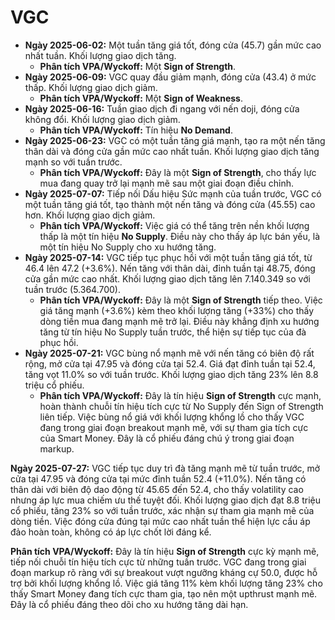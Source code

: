 # VGC

- **Ngày 2025-06-02:** Một tuần tăng giá tốt, đóng cửa (45.7) gần mức cao nhất tuần. Khối lượng giao dịch tăng.
    - **Phân tích VPA/Wyckoff:** Một **Sign of Strength**.
- **Ngày 2025-06-09:** VGC quay đầu giảm mạnh, đóng cửa (43.4) ở mức thấp. Khối lượng giao dịch giảm.
    - **Phân tích VPA/Wyckoff:** Một **Sign of Weakness**.
- **Ngày 2025-06-16:** Tuần giao dịch đi ngang với nến doji, đóng cửa không đổi. Khối lượng giao dịch giảm.
    - **Phân tích VPA/Wyckoff:** Tín hiệu **No Demand**.
- **Ngày 2025-06-23:** VGC có một tuần tăng giá mạnh, tạo ra một nến tăng thân dài và đóng cửa gần mức cao nhất tuần. Khối lượng giao dịch tăng mạnh so với tuần trước.
    - **Phân tích VPA/Wyckoff:** Đây là một **Sign of Strength**, cho thấy lực mua đang quay trở lại mạnh mẽ sau một giai đoạn điều chỉnh.
- **Ngày 2025-07-07:** Tiếp nối Dấu hiệu Sức mạnh của tuần trước, VGC có một tuần tăng giá tốt, tạo thành một nến tăng và đóng cửa (45.55) cao hơn. Khối lượng giao dịch giảm.
    - **Phân tích VPA/Wyckoff:** Việc giá có thể tăng trên nền khối lượng thấp là một tín hiệu **No Supply**. Điều này cho thấy áp lực bán yếu, là một tín hiệu No Supply cho xu hướng tăng.
- **Ngày 2025-07-14:** VGC tiếp tục phục hồi với một tuần tăng giá tốt, từ 46.4 lên 47.2 (+3.6%). Nến tăng với thân dài, đỉnh tuần tại 48.75, đóng cửa gần mức cao nhất. Khối lượng giao dịch tăng lên 7.140.349 so với tuần trước (5.364.700).
    - **Phân tích VPA/Wyckoff:** Đây là một **Sign of Strength** tiếp theo. Việc giá tăng mạnh (+3.6%) kèm theo khối lượng tăng (+33%) cho thấy dòng tiền mua đang mạnh mẽ trở lại. Điều này khẳng định xu hướng tăng từ tín hiệu No Supply tuần trước, thể hiện sự tiếp tục của đà phục hồi.
- **Ngày 2025-07-21:** VGC bùng nổ mạnh mẽ với nến tăng có biên độ rất rộng, mở cửa tại 47.95 và đóng cửa tại 52.4. Giá đạt đỉnh tuần tại 52.4, tăng vọt 11.0% so với tuần trước. Khối lượng giao dịch tăng 23% lên 8.8 triệu cổ phiếu.
    - **Phân tích VPA/Wyckoff:** Đây là tín hiệu **Sign of Strength** cực mạnh, hoàn thành chuỗi tín hiệu tích cực từ No Supply đến Sign of Strength liên tiếp. Việc bùng nổ giá với khối lượng khổng lồ cho thấy VGC đang trong giai đoạn breakout mạnh mẽ, với sự tham gia tích cực của Smart Money. Đây là cổ phiếu đáng chú ý trong giai đoạn markup.


**Ngày 2025-07-27:** VGC tiếp tục duy trì đà tăng mạnh mẽ từ tuần trước, mở cửa tại 47.95 và đóng cửa tại mức đỉnh tuần 52.4 (+11.0%). Nến tăng có thân dài với biên độ dao động từ 45.65 đến 52.4, cho thấy volatility cao nhưng áp lực mua chiếm ưu thế tuyệt đối. Khối lượng giao dịch đạt 8.8 triệu cổ phiếu, tăng 23% so với tuần trước, xác nhận sự tham gia mạnh mẽ của dòng tiền. Việc đóng cửa đúng tại mức cao nhất tuần thể hiện lực cầu áp đảo hoàn toàn, không có áp lực chốt lời đáng kể.

**Phân tích VPA/Wyckoff:** Đây là tín hiệu **Sign of Strength** cực kỳ mạnh mẽ, tiếp nối chuỗi tín hiệu tích cực từ những tuần trước. VGC đang trong giai đoạn markup rõ ràng với sự breakout vượt ngưỡng kháng cự 50.0, được hỗ trợ bởi khối lượng khổng lồ. Việc giá tăng 11% kèm khối lượng tăng 23% cho thấy Smart Money đang tích cực tham gia, tạo nên một upthrust mạnh mẽ. Đây là cổ phiếu đáng theo dõi cho xu hướng tăng dài hạn.
